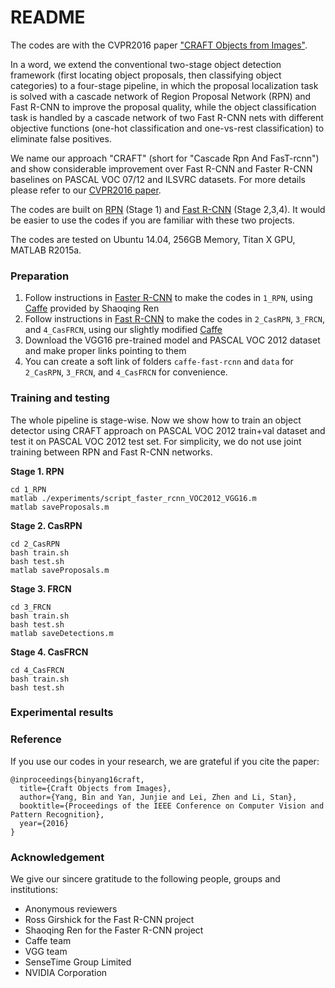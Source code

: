# README #

The codes are with the CVPR2016 paper ["CRAFT Objects from Images"](http://arxiv.org/abs/1604.03239).

In a word, we extend the conventional two-stage object detection framework (first locating object proposals, then classifying object categories) to a four-stage pipeline, in which the proposal localization task is solved with a cascade network of Region Proposal Network (RPN) and Fast R-CNN to improve the proposal quality, while the object classification task is handled by a cascade network of two Fast R-CNN nets with different objective functions (one-hot classification and one-vs-rest classification) to eliminate false positives.

We name our approach "CRAFT" (short for "Cascade Rpn And FasT-rcnn") and show considerable improvement over Fast R-CNN and Faster R-CNN baselines on PASCAL VOC 07/12 and ILSVRC datasets. For more details please refer to our [CVPR2016 paper](http://arxiv.org/abs/1604.03239).

The codes are built on [RPN](https://github.com/ShaoqingRen/faster_rcnn) (Stage 1) and [Fast R-CNN](https://github.com/rbgirshick/fast-rcnn) (Stage 2,3,4). It would be easier to use the codes if you are familiar with these two projects.

The codes are tested on Ubuntu 14.04, 256GB Memory, Titan X GPU, MATLAB R2015a.

### Preparation ###
1. Follow instructions in [Faster R-CNN](https://github.com/ShaoqingRen/faster_rcnn) to make the codes in `1_RPN`, using [Caffe](https://github.com/ShaoqingRen/caffe/tree/062f2431162165c658a42d717baf8b74918aa18e) provided by Shaoqing Ren
2. Follow instructions in [Fast R-CNN](https://github.com/rbgirshick/fast-rcnn) to make the codes in `2_CasRPN`, `3_FRCN`, and `4_CasFRCN`, using our slightly modified [Caffe](https://github.com/byangderek/caffe-fast-rcnn)
3. Download the VGG16 pre-trained model and PASCAL VOC 2012 dataset and make proper links pointing to them
4. You can create a soft link of folders `caffe-fast-rcnn` and `data` for `2_CasRPN`, `3_FRCN`, and `4_CasFRCN` for convenience.

### Training and testing ###

The whole pipeline is stage-wise. Now we show how to train an object detector using CRAFT approach on PASCAL VOC 2012 train+val dataset and test it on PASCAL VOC 2012 test set. For simplicity, we do not use joint training between RPN and Fast R-CNN networks. 

**Stage 1. RPN**

```
cd 1_RPN
matlab ./experiments/script_faster_rcnn_VOC2012_VGG16.m
matlab saveProposals.m
```

**Stage 2. CasRPN**

```
cd 2_CasRPN
bash train.sh
bash test.sh
matlab saveProposals.m
```

**Stage 3. FRCN**

```
cd 3_FRCN
bash train.sh
bash test.sh
matlab saveDetections.m
```

**Stage 4. CasFRCN**

```
cd 4_CasFRCN
bash train.sh
bash test.sh
```

### Experimental results ###


### Reference ###

If you use our codes in your research, we are grateful if you cite the paper:

```
@inproceedings{binyang16craft,
  title={Craft Objects from Images},
  author={Yang, Bin and Yan, Junjie and Lei, Zhen and Li, Stan},
  booktitle={Proceedings of the IEEE Conference on Computer Vision and Pattern Recognition},
  year={2016}
}
```

### Acknowledgement ###

We give our sincere gratitude to the following people, groups and institutions:

* Anonymous reviewers
* Ross Girshick for the Fast R-CNN project
* Shaoqing Ren for the Faster R-CNN project
* Caffe team
* VGG team
* SenseTime Group Limited
* NVIDIA Corporation
